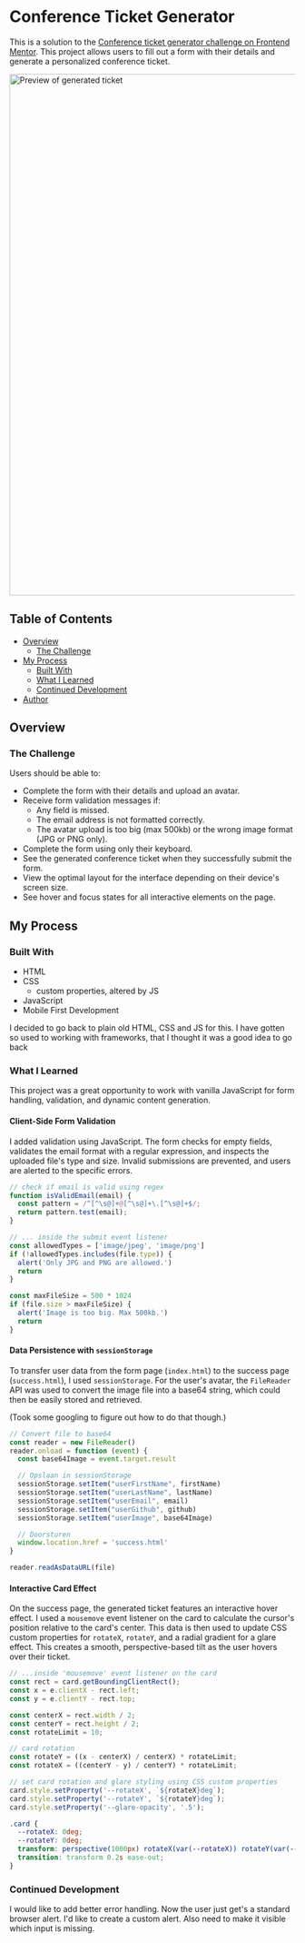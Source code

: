 # Conference Ticket Generator

This is a solution to the [Conference ticket generator challenge on Frontend Mentor](https://www.frontendmentor.io/challenges/conference-ticket-generator-oq5gFIU12w). This project allows users to fill out a form with their details and generate a personalized conference ticket.

<img width="1470" height="917" alt="Preview of generated ticket" src="https://github.com/user-attachments/assets/c237cf7e-6c6f-4502-a62c-5842db378f89" />

## Table of Contents

- [Overview](#overview)
  - [The Challenge](#the-challenge)
- [My Process](#my-process)
  - [Built With](#built-with)
  - [What I Learned](#what-i-learned)
  - [Continued Development](#continued-development)
- [Author](#author)

## Overview

### The Challenge

Users should be able to:

- Complete the form with their details and upload an avatar.
- Receive form validation messages if:
  - Any field is missed.
  - The email address is not formatted correctly.
  - The avatar upload is too big (max 500kb) or the wrong image format (JPG or PNG only).
- Complete the form using only their keyboard.
- See the generated conference ticket when they successfully submit the form.
- View the optimal layout for the interface depending on their device's screen size.
- See hover and focus states for all interactive elements on the page.

## My Process

### Built With

- HTML
- CSS
  - custom properties, altered by JS
- JavaScript
- Mobile First Development

I decided to go back to plain old HTML, CSS and JS for this. I have gotten so used to working with frameworks, that I thought it was a good idea to go back

### What I Learned

This project was a great opportunity to work with vanilla JavaScript for form handling, validation, and dynamic content generation.

#### Client-Side Form Validation

I added validation using JavaScript. The form checks for empty fields, validates the email format with a regular expression, and inspects the uploaded file's type and size. Invalid submissions are prevented, and users are alerted to the specific errors.

```javascript
// check if email is valid using regex
function isValidEmail(email) {
  const pattern = /^[^\s@]+@[^\s@]+\.[^\s@]+$/;
  return pattern.test(email);
}

// ... inside the submit event listener
const allowedTypes = ['image/jpeg', 'image/png']
if (!allowedTypes.includes(file.type)) {
  alert('Only JPG and PNG are allowed.')
  return
}

const maxFileSize = 500 * 1024
if (file.size > maxFileSize) {
  alert('Image is too big. Max 500kb.')
  return
}
```

#### Data Persistence with `sessionStorage`

To transfer user data from the form page (`index.html`) to the success page (`success.html`), I used `sessionStorage`. For the user's avatar, the `FileReader` API was used to convert the image file into a base64 string, which could then be easily stored and retrieved.

(Took some googling to figure out how to do that though.)

```javascript
// Convert file to base64
const reader = new FileReader()
reader.onload = function (event) {
  const base64Image = event.target.result

  // Opslaan in sessionStorage
  sessionStorage.setItem("userFirstName", firstName)
  sessionStorage.setItem("userLastName", lastName)
  sessionStorage.setItem("userEmail", email)
  sessionStorage.setItem("userGithub", github)
  sessionStorage.setItem("userImage", base64Image)

  // Doorsturen
  window.location.href = 'success.html'
}

reader.readAsDataURL(file)
```

#### Interactive Card Effect

On the success page, the generated ticket features an interactive hover effect. I used a `mousemove` event listener on the card to calculate the cursor's position relative to the card's center. This data is then used to update CSS custom properties for `rotateX`, `rotateY`, and a radial gradient for a glare effect. This creates a smooth, perspective-based tilt as the user hovers over their ticket.

```javascript
// ...inside 'mousemove' event listener on the card
const rect = card.getBoundingClientRect();
const x = e.clientX - rect.left;
const y = e.clientY - rect.top;

const centerX = rect.width / 2;
const centerY = rect.height / 2;
const rotateLimit = 10;

// card rotation
const rotateY = ((x - centerX) / centerX) * rotateLimit;
const rotateX = ((centerY - y) / centerY) * rotateLimit;

// set card rotation and glare styling using CSS custom properties
card.style.setProperty('--rotateX', `${rotateX}deg`);
card.style.setProperty('--rotateY', `${rotateY}deg`);
card.style.setProperty('--glare-opacity', '.5');
```

```css
.card {
  --rotateX: 0deg;
  --rotateY: 0deg;
  transform: perspective(1000px) rotateX(var(--rotateX)) rotateY(var(--rotateY));
  transition: transform 0.2s ease-out;
}
```

### Continued Development

I would like to add better error handling. Now the user just get's a standard browser alert. I'd like to create a custom alert. Also need to make it visible which input is missing.
